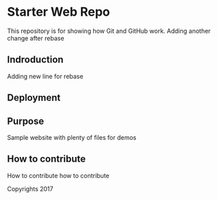 # Starter Web Repo

This repository is for showing how Git and GitHub work. Adding another change after rebase

## Indroduction

Adding new line for rebase

## Deployment 

## Purpose

Sample website with plenty of files for demos


## How to contribute

How to contribute how to contribute

Copyrights 2017